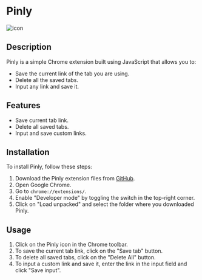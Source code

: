 # Pinly

![icon](https://github.com/Mahmoudhamid20/Pinly/assets/80116197/81198edc-49a0-4e95-943f-12ab050b4465)



## Description

Pinly is a simple Chrome extension built using JavaScript that allows you to:

- Save the current link of the tab you are using.
- Delete all the saved tabs.
- Input any link and save it.

## Features

- Save current tab link.
- Delete all saved tabs.
- Input and save custom links.

## Installation

To install Pinly, follow these steps:

1. Download the Pinly extension files from [GitHub]([link/to/your/github/repository](https://github.com/Mahmoudhamid20/Pinly/tree/main)).
2. Open Google Chrome.
3. Go to `chrome://extensions/`.
4. Enable "Developer mode" by toggling the switch in the top-right corner.
5. Click on "Load unpacked" and select the folder where you downloaded Pinly.

## Usage

1. Click on the Pinly icon in the Chrome toolbar.
2. To save the current tab link, click on the "Save tab" button.
3. To delete all saved tabs, click on the "Delete All" button.
4. To input a custom link and save it, enter the link in the input field and click "Save input".
